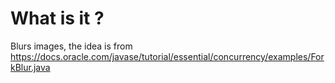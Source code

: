 # What is it ?
Blurs images, the idea is from https://docs.oracle.com/javase/tutorial/essential/concurrency/examples/ForkBlur.java
